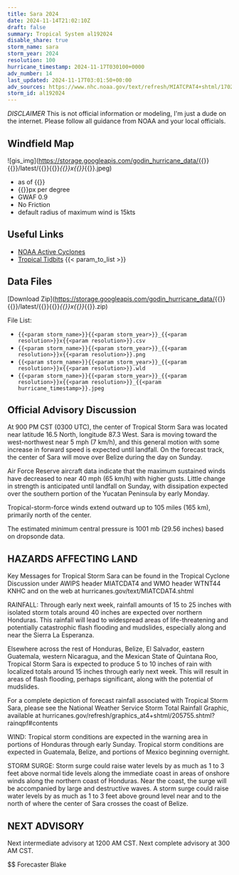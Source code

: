 ```yaml
---
title: Sara 2024
date: 2024-11-14T21:02:10Z
draft: false
summary: Tropical System al192024
disable_share: true
storm_name: sara
storm_year: 2024
resolution: 100
hurricane_timestamp: 2024-11-17T030100+0000
adv_number: 14
last_updated: 2024-11-17T03:01:50+00:00
adv_sources: https://www.nhc.noaa.gov/text/refresh/MIATCPAT4+shtml/170232.shtml;https://www.nhc.noaa.gov/refresh/graphics_at4+shtml/023249.shtml?cone
storm_id: al192024
---
```

*DISCLAIMER* This is not official information or modeling, I'm just a dude on the internet.  Please follow all guidance from NOAA and your local officials.

## Windfield Map
![gis_img](https://storage.googleapis.com/godin_hurricane_data/{{<param storm_name>}}{{<param storm_year>}}/latest/{{<param storm_name>}}{{<param storm_year>}}_{{<param resolution>}}x{{<param resolution>}}_{{<param hurricane_timestamp>}}.jpeg)

- as of {{<param last_updated>}}
- {{<param resolution>}}px per degree
- GWAF 0.9
- No Friction
- default radius of maximum wind is 15kts

## Useful Links
- [NOAA Active Cyclones](https://www.nhc.noaa.gov/)
- [Tropical Tidbits](https://www.tropicaltidbits.com/storminfo/)
{{< param_to_list >}}

## Data Files
[Download Zip](https://storage.googleapis.com/godin_hurricane_data/{{<param storm_name>}}{{<param storm_year>}}/latest/{{<param storm_name>}}{{<param storm_year>}}_{{<param resolution>}}x{{<param resolution>}}_{{<param hurricane_timestamp>}}.zip)

File List:
- `{{<param storm_name>}}{{<param storm_year>}}_{{<param resolution>}}x{{<param resolution>}}.csv`
- `{{<param storm_name>}}{{<param storm_year>}}_{{<param resolution>}}x{{<param resolution>}}.png`
- `{{<param storm_name>}}{{<param storm_year>}}_{{<param resolution>}}x{{<param resolution>}}.wld`
- `{{<param storm_name>}}{{<param storm_year>}}_{{<param resolution>}}x{{<param resolution>}}_{{<param hurricane_timestamp>}}.jpeg`


## Official Advisory Discussion
At 900 PM CST (0300 UTC), the center of Tropical Storm Sara was
located near latitude 16.5 North, longitude 87.3 West. Sara is
moving toward the west-northwest near 5 mph (7 km/h), and this 
general motion with some increase in forward speed is expected 
until landfall. On the forecast track, the center of Sara will 
move over Belize during the day on Sunday.
 
Air Force Reserve aircraft data indicate that the maximum sustained 
winds have decreased to near 40 mph (65 km/h) with higher gusts.
Little change in strength is anticipated until landfall on Sunday, 
with dissipation expected over the southern portion of the Yucatan 
Peninsula by early Monday.
 
Tropical-storm-force winds extend outward up to 105 miles (165 km), 
primarily north of the center.
 
The estimated minimum central pressure is 1001 mb (29.56 inches) 
based on dropsonde data.
 
 
HAZARDS AFFECTING LAND
----------------------
Key Messages for Tropical Storm Sara can be found in the Tropical
Cyclone Discussion under AWIPS header MIATCDAT4 and WMO header
WTNT44 KNHC and on the web at hurricanes.gov/text/MIATCDAT4.shtml
 
RAINFALL: Through early next week, rainfall amounts of 15 to 25
inches with isolated storm totals around 40 inches are expected
over northern Honduras. This rainfall will lead to widespread areas
of life-threatening and potentially catastrophic flash flooding and
mudslides, especially along and near the Sierra La Esperanza.
 
Elsewhere across the rest of Honduras, Belize, El Salvador, eastern
Guatemala, western Nicaragua, and the Mexican State of Quintana Roo,
Tropical Storm Sara is expected to produce 5 to 10 inches of rain
with localized totals around 15 inches through early next week. This
will result in areas of flash flooding, perhaps significant, along
with the potential of mudslides.
 
For a complete depiction of forecast rainfall associated with
Tropical Storm Sara, please see the National Weather Service Storm
Total Rainfall Graphic, available at
hurricanes.gov/refresh/graphics_at4+shtml/205755.shtml?
rainqpf#contents
 
WIND: Tropical storm conditions are expected in the warning area in
portions of Honduras through early Sunday. Tropical storm conditions
are expected in Guatemala, Belize, and portions of Mexico beginning
overnight.
 
STORM SURGE: Storm surge could raise water levels by as much as 1 to
3 feet above normal tide levels along the immediate coast in areas
of onshore winds along the northern coast of Honduras. Near the
coast, the surge will be accompanied by large and destructive waves.
A storm surge could raise water levels by as much as 1 to 3 feet
above ground level near and to the north of where the center of Sara
crosses the coast of Belize.
 
 
NEXT ADVISORY
-------------
Next intermediate advisory at 1200 AM CST.
Next complete advisory at 300 AM CST.
 
$$
Forecaster Blake